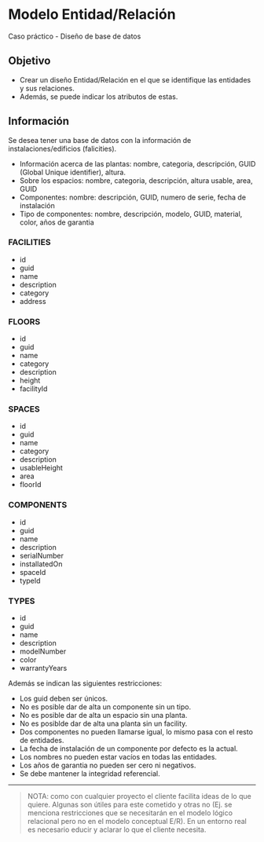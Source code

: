 
# Modelo Entidad/Relación

Caso práctico - Diseño de base de datos

## Objetivo

- Crear un diseño Entidad/Relación en el que se identifique las entidades y sus relaciones.
- Además, se puede indicar los atributos de estas.

## Información

Se desea tener una base de datos con la información de instalaciones/edificios (falicities).
- Información acerca de las plantas: nombre, categoria, descripción, GUID (Global Unique identifier), altura.
- Sobre los espacios: nombre, categoria, descripción, altura usable, area, GUID
- Componentes: nombre: descripción, GUID, numero de serie, fecha de instalación
- Tipo de componentes: nombre, descripción, modelo, GUID, material, color, años de garantia

### FACILITIES
- id
- guid
- name
- description
- category
- address

### FLOORS
- id
- guid
- name
- category
- description
- height
- facilityId

### SPACES
- id
- guid
- name
- category
- description
- usableHeight
- area
- floorId

### COMPONENTS
- id
- guid
- name
- description
- serialNumber
- installatedOn
- spaceId
- typeId

### TYPES
- id
- guid
- name
- description
- modelNumber
- color
- warrantyYears


Además se indican las siguientes restricciones:
- Los guid deben ser únicos.
- No es posible dar de alta un componente sin un tipo.
- No es posible dar de alta un espacio sin una planta.
- No es posiblde dar de alta una planta sin un facility.
- Dos componentes no pueden llamarse igual, lo mismo pasa con el resto de entidades.
- La fecha de instalación de un componente por defecto es la actual.
- Los nombres no pueden estar vacíos en todas las entidades.
- Los años de garantia no pueden ser cero ni negativos.
- Se debe mantener la integridad referencial.

---

> NOTA: como con cualquier proyecto el cliente facilita ideas de lo que quiere.
> Algunas son útiles para este cometido y otras no 
> (Ej. se menciona restricciones que se necesitarán en el modelo lógico relacional pero no en el modelo conceptual E/R). 
> En un entorno real es necesario educir y aclarar lo que el cliente necesita.
 
